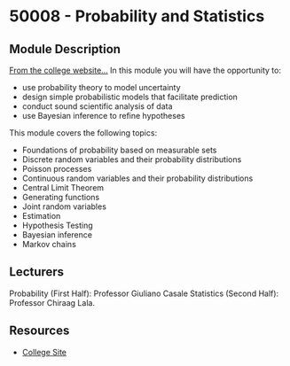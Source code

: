 
# 50008 - Probability and Statistics
## Module Description

[From the college website...](https://www.imperial.ac.uk/computing/current-students/courses/50008/)
In this module you will have the opportunity to:

- use probability theory to model uncertainty
- design simple probabilistic models that facilitate prediction
- conduct sound scientific analysis of data
- use Bayesian inference to refine hypotheses

This module covers the following topics:

- Foundations of probability based on measurable sets
- Discrete random variables and their probability distributions
- Poisson processes
- Continuous random variables and their probability distributions
- Central Limit Theorem
- Generating functions
- Joint random variables
- Estimation
- Hypothesis Testing
- Bayesian inference
- Markov chains
## Lecturers
Probability (First Half): Professor Giuliano Casale  Statistics (Second Half): Professor Chiraag Lala.
## Resources
- [College Site](https://www.imperial.ac.uk/computing/current-students/courses/50008/)
